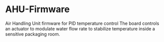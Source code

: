 # AHU-Firmware
Air Handling Unit firmware for PID temperature control
The board controls an actuator to modulate water flow rate to stabilize temperature inside a sensitive packaging room.
